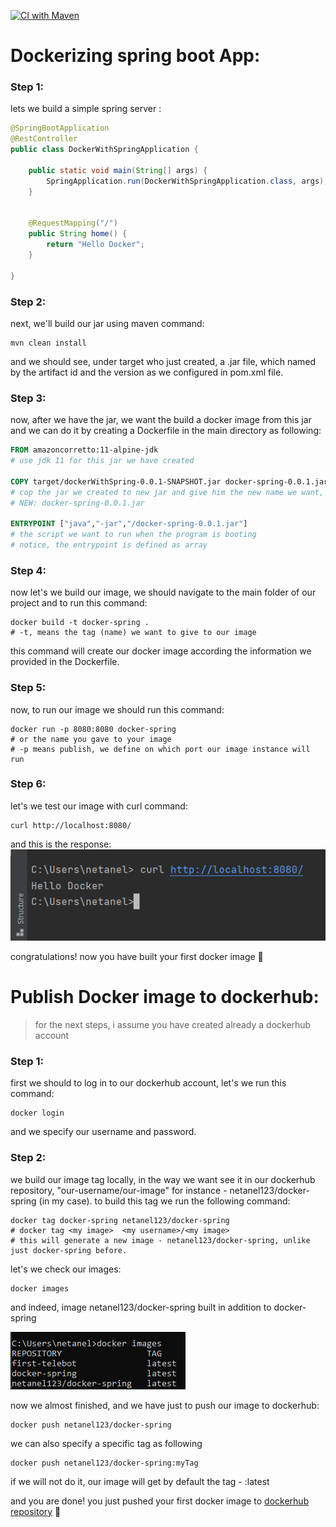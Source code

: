 [![CI with Maven](https://github.com/netanelshriki/docker-with-spring/actions/workflows/main.yml/badge.svg?branch=master)](https://github.com/netanelshriki/docker-with-spring/actions/workflows/main.yml)

# Dockerizing spring boot App:

### Step 1:

lets we build a simple spring server : 


```java
@SpringBootApplication
@RestController
public class DockerWithSpringApplication {

    public static void main(String[] args) {
        SpringApplication.run(DockerWithSpringApplication.class, args);
    }


    @RequestMapping("/")
    public String home() {
        return "Hello Docker";
    }

}

```
### Step 2:

next, we'll build our jar using maven command:
```shell
mvn clean install
```
and we should see, under target who just created, a .jar file, which named by the artifact id and the version 
as we configured in pom.xml file.

### Step 3:

now, after we have the jar, we want the build a docker image from this jar
and we can do it by creating a Dockerfile in the main directory as following:

```Dockerfile
FROM amazoncorretto:11-alpine-jdk
# use jdk 11 for this jar we have created

COPY target/dockerWithSpring-0.0.1-SNAPSHOT.jar docker-spring-0.0.1.jar
# cop the jar we created to new jar and give him the new name we want, OLD: target/dockerWithSpring-0.0.1-SNAPSHOT.jar
# NEW: docker-spring-0.0.1.jar

ENTRYPOINT ["java","-jar","/docker-spring-0.0.1.jar"]
# the script we want to run when the program is booting
# notice, the entrypoint is defined as array 
```
### Step 4:
now let's we build our image, we should navigate to the main folder 
of our project and to run this command:

```shell
docker build -t docker-spring . 
# -t, means the tag (name) we want to give to our image
```

this command will create our docker image according the information we provided 
in the Dockerfile.

### Step 5:
now, to run our image we should run this command:
```shell
docker run -p 8080:8080 docker-spring 
# or the name you gave to your image
# -p means publish, we define on which port our image instance will run 
```

### Step 6:

let's we test our image with curl command:
```shell
curl http://localhost:8080/
```
and this is the response:  
![This is an image](https://github.com/netanelshriki/docker-with-spring/blob/master/src/main/resources/static/curl-spring-docker.png)

congratulations! now you have built your first docker image :muscle:

# Publish Docker image to dockerhub:

> for the next steps, i assume you have created already a dockerhub account

### Step 1:

first we should to log in to our dockerhub account, let's we run this command:

```shell
docker login
```

and we specify our username and password.

### Step 2:

we build our image tag locally, in the way we want see it in our dockerhub repository, "our-username/our-image"
for instance - netanel123/docker-spring (in my case).
to build this tag we run the following command: 

```shell
docker tag docker-spring netanel123/docker-spring
# docker tag <my image>  <my username>/<my image>
# this will generate a new image - netanel123/docker-spring, unlike just docker-spring before.
```
let's we check our images:

```shell
docker images
```

and indeed, image netanel123/docker-spring built in addition to docker-spring


![This is an image](https://github.com/netanelshriki/docker-with-spring/blob/master/src/main/resources/static/docker-images.png)


now we almost finished, and we have just to push our image to dockerhub:

```shell
docker push netanel123/docker-spring
```

we can also specify a specific tag as following

```shell
docker push netanel123/docker-spring:myTag
```
if we will not do it, our image will get by default the tag - :latest

and you are done! you just pushed your first docker image to [dockerhub repository](https://hub.docker.com/repositories/netanel123) :partying_face:






